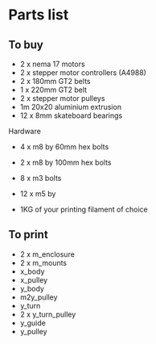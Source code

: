 # Parts list


## To buy

- 2 x nema 17 motors
- 2 x stepper motor controllers (A4988)
- 2 x 180mm GT2 belts
- 1 x 220mm GT2 belt
- 2 x stepper motor pulleys
- 1m 20x20 aluminium extrusion
- 12 x 8mm skateboard bearings

Hardware
- 4 x m8 by 60mm hex bolts
- 2 x m8 by 100mm hex bolts
- 8 x m3 bolts
- 12 x m5 by 

- 1KG of your printing filament of choice

## To print

- 2 x m_enclosure
- 2 x m_mounts
- x_body
- x_pulley
- y_body
- m2y_pulley
- y_turn
- 2 x y_turn_pulley
- y_guide
- y_pulley